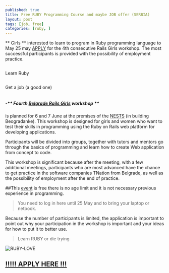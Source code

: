 ```yaml
---
published: true
title: Free RUBY Programming Course and maybe JOB offer (SERBIA)
layout: post
tags: [job, free]
categories: [ruby, ]
---
```

** Girls ** interested to learn to program in Ruby programming language to May 25 may [APPLY](https://docs.google.com/forms/d/1oQJqx7AcUbNzINnAjfB2OK-JyM1m9bDOzdIWf7MvudY/viewform?edit_requested=true) for the 4th consecutive Rails Girls workshop. The most successful participants is provided with the possibility of employment practice.

<div class="row text-center">
    <div class="small-12 medium-6 columns">
        <p class="pull-right">Learn Ruby </p>
    </div>
    <div class="small-12 medium-6 columns">
        <p class="pull-left">Get a job (a good one)</p>
    </div>
</div>

##### -** Fourth [Belgrade Rails Girls](http://railsgirls.com/beograd) workshop ** 
is planned for 6 and 7 June at the premises of the [NESTS](http://www.kancelarijazamlade.rs/kzm-servisi/inkubator) (in building Beograđanke). This workshop is designed for girls and women who want to test their skills in programming using the Ruby on Rails web platform for developing applications.

Participants will be divided into groups, together with tutors and mentors go through the basics of programming and learn how to create Web application from concept to code.

This workshop is significant because after the meeting, with a few additional meetings, participants who are most advanced have the chance to get practice in the software companies TNation from Belgrade, as well as the possibility of employment after the end of practice.

##This [event](http://railsgirls.com/beograd)  is free 
there is no age limit and it is not necessary previous experience in programming.

> You need to log in here until 25 May and to bring your laptop or netbook.

Because the number of participants is limited, the application is important to point out why your participation in the workshop is important and your ideas for how to put it to better use.

> Learn RUBY or die trying 

![RUBY-LOVE](http://i.imgur.com/4X8pGKZ.jpg)

<h2 class="text-center"><a href="https://docs.google.com/forms/d/1oQJqx7AcUbNzINnAjfB2OK-JyM1m9bDOzdIWf7MvudY/viewform?edit_requested=true">!!!!! APPLY HERE !!!</a></h2>